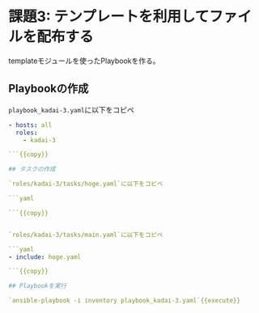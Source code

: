 # 課題3: テンプレートを利用してファイルを配布する

templateモジュールを使ったPlaybookを作る。

## Playbookの作成

`playbook_kadai-3.yaml`に以下をコピペ

```yaml
- hosts: all
  roles:
    - kadai-3

```{{copy}}

## タスクの作成

`roles/kadai-3/tasks/hoge.yaml`に以下をコピペ

```yaml

```{{copy}}


`roles/kadai-3/tasks/main.yaml`に以下をコピペ

```yaml
- include: hoge.yaml

```{{copy}}

## Playbookを実行

`ansible-playbook -i inventory playbook_kadai-3.yaml`{{execute}}
